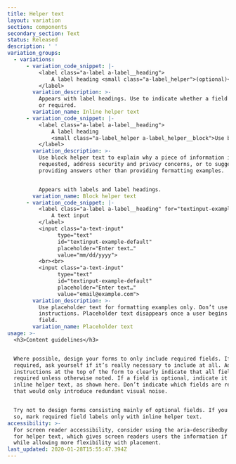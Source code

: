 ```yaml
---
title: Helper text
layout: variation
section: components
secondary_section: Text
status: Released
description: ' '
variation_groups:
  - variations:
      - variation_code_snippet: |-
          <label class="a-label a-label__heading">
              A label heading <small class="a-label_helper">(optional)</small>
          </label>
        variation_description: >-
          Appears with label headings. Use to indicate whether a field is optional
          or required.
        variation_name: Inline helper text
      - variation_code_snippet: |-
          <label class="a-label a-label__heading">
              A label heading
              <small class="a-label_helper a-label_helper__block">Use block helper text for instructions</small>
          </label>
        variation_description: >-
          Use block helper text to explain why a piece of information is being
          requested, address security and privacy concerns, or to suggest ways of
          providing answers other than providing formatting examples.


          Appears with labels and label headings.
        variation_name: Block helper text
      - variation_code_snippet: |-
          <label class="a-label a-label__heading" for="textinput-example-default">
              A text input
          </label>
          <input class="a-text-input"
                type="text"
                id="textinput-example-default"
                placeholder="Enter text…"
                value="mm/dd/yyyy">
          <br><br>
          <input class="a-text-input"
                type="text"
                id="textinput-example-default"
                placeholder="Enter text…"
                value="email@example.com">
        variation_description: >-
          Use placeholder text for formatting examples only. Don’t use for
          instructions. Placeholder text disappears once a user begins typing in the
          field.
        variation_name: Placeholder text
usage: >-
  <h3>Content guidelines</h3>


  Where possible, design your forms to only include required fields. If it’s not
  required, ask yourself if it’s really necessary to include at all. Add
  instructions at the top of the form to clearly indicate that all fields are
  required unless otherwise noted. If a field is optional, indicate it with
  inline helper text, as shown here. Don’t indicate which fields are required;
  that would only introduce redundant visual noise.


  Try not to design forms consisting mainly of optional fields. If you must do
  so, mark required field labels only with inline helper text.
accessibility: >-
  For screen reader accessibility, consider using the aria-describedby attribute
  for helper text, which gives screen readers users the information if they need
  while allowing more flexibility with placement.
last_updated: 2020-01-28T15:55:47.394Z
---
```

